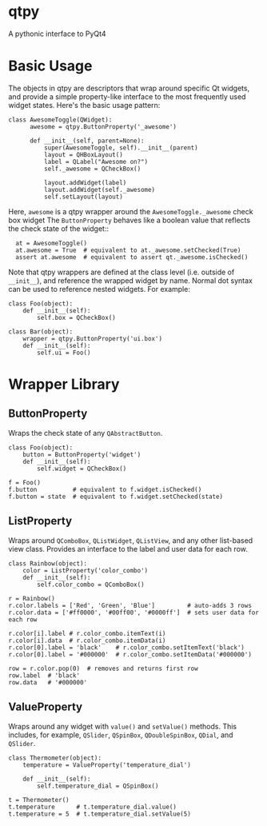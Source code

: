 qtpy
====

A pythonic interface to PyQt4


Basic Usage
===========

The objects in qtpy are descriptors that wrap around specific Qt
widgets, and provide a simple property-like interface to the most frequently used widget states. Here's the basic usage pattern:

```
class AwesomeToggle(QWidget):
      awesome = qtpy.ButtonProperty('_awesome')
      
  	  def __init__(self, parent=None):
  	      super(AwesomeToggle, self).__init__(parent)
          layout = QHBoxLayout()
	      label = QLabel("Awesome on?")
	      self._awesome = QCheckBox()

	      layout.addWidget(label)
	      layout.addWidget(self._awesome)
	      self.setLayout(layout)
```

Here, `awesome` is a qtpy wrapper around the `AwesomeToggle._awesome`
check box widget The `ButtonProperty` behaves like a boolean value that reflects the check state of the widget::

      at = AwesomeToggle()
      at.awesome = True  # equivalent to at._awesome.setChecked(True)
      assert at.awesome  # equivalent to assert qt._awesome.isChecked()

Note that qtpy wrappers are defined at the class level (i.e. outside of `__init__`), and reference the wrapped widget by name. Normal dot syntax can be used to reference nested widgets. For example:

```
class Foo(object):
	def __init__(self):
		self.box = QCheckBox()
		
class Bar(object):
	wrapper = qtpy.ButtonProperty('ui.box')
	def __init__(self):
		self.ui = Foo()		
```

Wrapper Library
===============		

ButtonProperty
---------------
Wraps the check state of any `QAbstractButton`. 

```
class Foo(object):
	button = ButtonProperty('widget')
	def __init__(self):
		self.widget = QCheckBox()
		
f = Foo()
f.button          # equivalent to f.widget.isChecked()
f.button = state  # equivalent to f.widget.setChecked(state)
```

ListProperty
------------
Wraps around `QComboBox`, `QListWidget`, `QListView`, and any other list-based view class. Provides an interface to the label and user data for each row.

```
class Rainbow(object):
	color = ListProperty('color_combo')
	def __init__(self):
		self.color_combo = QComboBox()
		
r = Rainbow()
r.color.labels = ['Red', 'Green', 'Blue']         # auto-adds 3 rows
r.color.data = ['#ff0000', '#00ff00', '#0000ff']  # sets user data for each row

r.color[i].label # r.color_combo.itemText(i)
r.color[i].data  # r.color_combo.itemData(i)
r.color[0].label = 'black'    # r.color_combo.setItemText('black')
r.color[0].label = '#000000'  # r.color_combo.setItemData('#000000')

row = r.color.pop(0)  # removes and returns first row
row.label  # 'black'
row.data   # '#000000'
```

ValueProperty
-------------

Wraps around any widget with `value()` and `setValue()` methods. This includes, for example, `QSlider`, `QSpinBox`, `QDoubleSpinBox`, `QDial`, and `QSlider`.

```
class Thermometer(object):
    temperature = ValueProperty('temperature_dial')
    
    def __init__(self):
    	self.temperature_dial = QSpinBox()
   
t = Thermometer()
t.temperature      # t.temperature_dial.value()
t.temperature = 5  # t.temperature_dial.setValue(5)
```